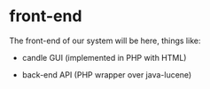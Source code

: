 # front-end
The front-end of our system will be here, things like:

* candle GUI (implemented in PHP with HTML)

* back-end API (PHP wrapper over java-lucene)
